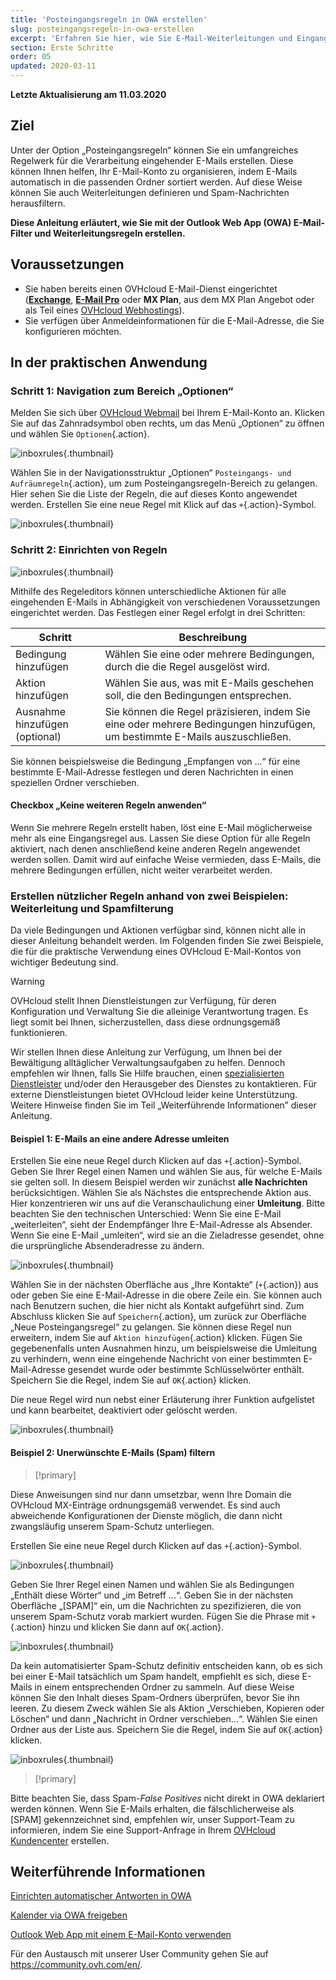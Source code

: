 ```yaml
---
title: 'Posteingangsregeln in OWA erstellen'
slug: posteingangsregeln-in-owa-erstellen
excerpt: 'Erfahren Sie hier, wie Sie E-Mail-Weiterleitungen und Eingangsfilter in OWA verwenden'
section: Erste Schritte
order: 05
updated: 2020-03-11
---
```


**Letzte Aktualisierung am 11.03.2020**


## Ziel

Unter der Option „Posteingangsregeln“ können Sie ein umfangreiches Regelwerk für die Verarbeitung eingehender E-Mails erstellen. Diese können Ihnen helfen, Ihr E-Mail-Konto zu organisieren, indem E-Mails automatisch in die passenden Ordner sortiert werden. Auf diese Weise können Sie auch Weiterleitungen definieren und Spam-Nachrichten herausfiltern.

**Diese Anleitung erläutert, wie Sie mit der Outlook Web App (OWA) E-Mail-Filter und Weiterleitungsregeln erstellen.**


## Voraussetzungen

- Sie haben bereits einen OVHcloud E-Mail-Dienst eingerichtet ([**Exchange**](https://www.ovhcloud.com/de/emails/), [**E-Mail Pro**](https://www.ovhcloud.com/de/emails/email-pro/) oder **MX Plan**, aus dem MX Plan Angebot oder als Teil eines [OVHcloud Webhostings](https://www.ovhcloud.com/de/web-hosting/)).
- Sie verfügen über Anmeldeinformationen für die E-Mail-Adresse, die Sie konfigurieren möchten.


## In der praktischen Anwendung

### Schritt 1: Navigation zum Bereich „Optionen“

Melden Sie sich über [OVHcloud Webmail](https://www.ovh.de/mail) bei Ihrem E-Mail-Konto an. Klicken Sie auf das Zahnradsymbol oben rechts, um das Menü „Optionen“ zu öffnen und wählen Sie `Optionen`{.action}.

![inboxrules](images/exchange-rules-step1.png){.thumbnail}

Wählen Sie in der Navigationsstruktur „Optionen“ `Posteingangs- und Aufräumregeln`{.action}, um zum Posteingangsregeln-Bereich zu gelangen. Hier sehen Sie die Liste der Regeln, die auf dieses Konto angewendet werden. Erstellen Sie eine neue Regel mit Klick auf das `+`{.action}-Symbol.

![inboxrules](images/exchange-rules-step2.png){.thumbnail}

### Schritt 2: Einrichten von Regeln

![inboxrules](images/exchange-rules-step3.png){.thumbnail}

Mithilfe des Regeleditors können unterschiedliche Aktionen für alle eingehenden E-Mails in Abhängigkeit von verschiedenen Voraussetzungen eingerichtet werden. Das Festlegen einer Regel erfolgt in drei Schritten:

|Schritt|Beschreibung|
|---|---|
|Bedingung hinzufügen|Wählen Sie eine oder mehrere Bedingungen, durch die die Regel ausgelöst wird.|
|Aktion hinzufügen|Wählen Sie aus, was mit E-Mails geschehen soll, die den Bedingungen entsprechen.|
|Ausnahme hinzufügen (optional)|Sie können die Regel präzisieren, indem Sie eine oder mehrere Bedingungen hinzufügen, um bestimmte E-Mails auszuschließen.|

Sie können beispielsweise die Bedingung „Empfangen von ...“ für eine bestimmte E-Mail-Adresse festlegen und deren Nachrichten in einen speziellen Ordner verschieben.

#### Checkbox „Keine weiteren Regeln anwenden“

Wenn Sie mehrere Regeln erstellt haben, löst eine E-Mail möglicherweise mehr als eine Eingangsregel aus. Lassen Sie diese Option für alle Regeln aktiviert, nach denen anschließend keine anderen Regeln angewendet werden sollen. Damit wird auf einfache Weise vermieden, dass E-Mails, die mehrere Bedingungen erfüllen, nicht weiter verarbeitet werden.

### Erstellen nützlicher Regeln anhand von zwei Beispielen: Weiterleitung und Spamfilterung 

Da viele Bedingungen und Aktionen verfügbar sind, können nicht alle in dieser Anleitung behandelt werden. Im Folgenden finden Sie zwei Beispiele, die für die praktische Verwendung eines OVHcloud E-Mail-Kontos von wichtiger Bedeutung sind. 

> [!warning]
>OVHcloud stellt Ihnen Dienstleistungen zur Verfügung, für deren Konfiguration und Verwaltung Sie die alleinige Verantwortung tragen. Es liegt somit bei Ihnen, sicherzustellen, dass diese ordnungsgemäß funktionieren.
>
>Wir stellen Ihnen diese Anleitung zur Verfügung, um Ihnen bei der Bewältigung alltäglicher Verwaltungsaufgaben zu helfen. Dennoch empfehlen wir Ihnen, falls Sie Hilfe brauchen, einen [spezialisierten Dienstleister](https://partner.ovhcloud.com/de/directory/) und/oder den Herausgeber des Dienstes zu kontaktieren. Für externe Dienstleistungen bietet OVHcloud leider keine Unterstützung. Weitere Hinweise finden Sie im Teil „Weiterführende Informationen” dieser Anleitung.
>

#### Beispiel 1: E-Mails an eine andere Adresse umleiten

Erstellen Sie eine neue Regel durch Klicken auf das `+`{.action}-Symbol. Geben Sie Ihrer Regel einen Namen und wählen Sie aus, für welche E-Mails sie gelten soll. In diesem Beispiel werden wir zunächst **alle Nachrichten** berücksichtigen. Wählen Sie als Nächstes die entsprechende Aktion aus. Hier konzentrieren wir uns auf die Veranschaulichung einer **Umleitung**. Bitte beachten Sie den technischen Unterschied: Wenn Sie eine E-Mail „weiterleiten“, sieht der Endempfänger Ihre E-Mail-Adresse als Absender. Wenn Sie eine E-Mail „umleiten“, wird sie an die Zieladresse gesendet, ohne die ursprüngliche Absenderadresse zu ändern. 

![inboxrules](images/exchange-rules-step4.png){.thumbnail}

Wählen Sie in der nächsten Oberfläche aus „Ihre Kontakte“ (`+`{.action}) aus oder geben Sie eine E-Mail-Adresse in die obere Zeile ein. Sie können auch nach Benutzern suchen, die hier nicht als Kontakt aufgeführt sind. Zum Abschluss klicken Sie auf `Speichern`{.action}, um zurück zur Oberfläche „Neue Posteingangsregel“ zu gelangen. Sie können diese Regel nun erweitern, indem Sie auf `Aktion hinzufügen`{.action} klicken. Fügen Sie gegebenenfalls unten Ausnahmen hinzu, um beispielsweise die Umleitung zu verhindern, wenn eine eingehende Nachricht von einer bestimmten E-Mail-Adresse gesendet wurde oder bestimmte Schlüsselwörter enthält. Speichern Sie die Regel, indem Sie auf `OK`{.action} klicken.

Die neue Regel wird nun nebst einer Erläuterung ihrer Funktion aufgelistet und kann bearbeitet, deaktiviert oder gelöscht werden.

![inboxrules](images/redirection_rulebis.gif){.thumbnail}


#### Beispiel 2: Unerwünschte E-Mails (Spam) filtern

> [!primary]
>
Diese Anweisungen sind nur dann umsetzbar, wenn Ihre Domain die OVHcloud MX-Einträge ordnungsgemäß verwendet. Es sind auch abweichende Konfigurationen der Dienste möglich, die dann nicht zwangsläufig unserem Spam-Schutz unterliegen.
>

Erstellen Sie eine neue Regel durch Klicken auf das `+`{.action}-Symbol.

![inboxrules](images/exchange-rules-step7.png){.thumbnail}

Geben Sie Ihrer Regel einen Namen und wählen Sie als Bedingungen „Enthält diese Wörter“ und „im Betreff ...“. Geben Sie in der nächsten Oberfläche „\[SPAM]“ ein, um die Nachrichten zu spezifizieren, die von unserem Spam-Schutz vorab markiert wurden. Fügen Sie die Phrase mit `+`{.action} hinzu und klicken Sie dann auf `OK`{.action}.

![inboxrules](images/exchange-rules-step8.png){.thumbnail}

Da kein automatisierter Spam-Schutz definitiv entscheiden kann, ob es sich bei einer E-Mail tatsächlich um Spam handelt, empfiehlt es sich, diese E-Mails in einem entsprechenden Ordner zu sammeln. Auf diese Weise können Sie den Inhalt dieses Spam-Ordners überprüfen, bevor Sie ihn leeren. Zu diesem Zweck wählen Sie als Aktion „Verschieben, Kopieren oder Löschen“ und dann „Nachricht in Ordner verschieben...“. Wählen Sie einen Ordner aus der Liste aus. Speichern Sie die Regel, indem Sie auf `OK`{.action} klicken.

![inboxrules](images/exchange-rules-step9_2.png){.thumbnail}


> [!primary]
>
Bitte beachten Sie, dass Spam-*False Positives* nicht direkt in OWA deklariert werden können. Wenn Sie E-Mails erhalten, die fälschlicherweise als \[SPAM] gekennzeichnet sind, empfehlen wir, unser Support-Team zu informieren, indem Sie eine Support-Anfrage in Ihrem [OVHcloud Kundencenter](https://www.ovh.com/manager/dedicated/#/support/tickets/new) erstellen.  
>


## Weiterführende Informationen

[Einrichten automatischer Antworten in OWA](../exchange_2016_einrichten_einer_automatischen_antwort_in_owa/)

[Kalender via OWA freigeben](../exchange_2016_einen_kalender_via_owa_webmail_freigeben/)

[Outlook Web App mit einem E-Mail-Konto verwenden](../exchange_2016_verwendung_der_outlook_web_app/)

Für den Austausch mit unserer User Community gehen Sie auf <https://community.ovh.com/en/>.
